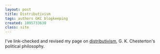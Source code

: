 ```yaml
---
layout: post
title: Distributivism
tags: authors GKC blogkeeping
created: 1095733630
class: site
---
```

 I've link-checked and revised my page on [distributivism](/gkc/distrib/), G. K. Chesterton's political philosophy.
